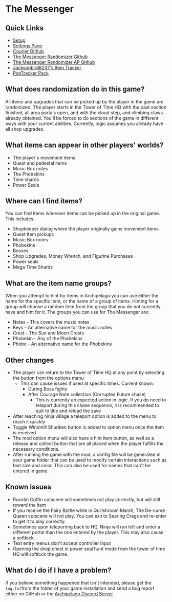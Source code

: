 # The Messenger

## Quick Links
- [Setup](../../../../tutorial/The%20Messenger/setup/en)
- [Settings Page](../../../../games/The%20Messenger/player-settings)
- [Courier Github](https://github.com/Brokemia/Courier)
- [The Messenger Randomizer Github](https://github.com/minous27/TheMessengerRandomizerMod)
- [The Messenger Randomizer AP Github](https://github.com/alwaysintreble/TheMessengerRandomizerModAP)
- [Jacksonbird8237's Item Tracker](https://github.com/Jacksonbird8237/TheMessengerItemTracker)
- [PopTracker Pack](https://github.com/alwaysintreble/TheMessengerTrackPack)

## What does randomization do in this game?

All items and upgrades that can be picked up by the player in the game are randomized. The player starts in the Tower of
Time HQ with the past section finished, all area portals open, and with the cloud step, and climbing claws already
obtained. You'll be forced to do sections of the game in different ways with your current abilities. Currently, logic
assumes you already have all shop upgrades.

## What items can appear in other players' worlds?

* The player's movement items
* Quest and pedestal items
* Music Box notes
* The Phobekins
* Time shards
* Power Seals

## Where can I find items?

You can find items wherever items can be picked up in the original game. This includes:
* Shopkeeper dialog where the player originally gains movement items
* Quest Item pickups
* Music Box notes
* Phobekins
* Bosses
* Shop Upgrades, Money Wrench, and Figurine Purchases
* Power seals
* Mega Time Shards

## What are the item name groups?

When you attempt to hint for items in Archipelago you can use either the name for the specific item, or the name of a
group of items. Hinting for a group will choose a random item from the group that you do not currently have and hint
for it. The groups you can use for The Messenger are:
* Notes - This covers the music notes
* Keys - An alternative name for the music notes
* Crest - The Sun and Moon Crests
* Phobekin - Any of the Phobekins
* Phobe - An alternative name for the Phobekins

## Other changes

* The player can return to the Tower of Time HQ at any point by selecting the button from the options menu
  * This can cause issues if used at specific times. Current known:
    * During Boss fights
    * After Courage Note collection (Corrupted Future chase)
      * This is currently an expected action in logic. If you do need to teleport during this chase sequence, it
        is recommended to quit to title and reload the save
* After reaching ninja village a teleport option is added to the menu to reach it quickly
* Toggle Windmill Shuriken button is added to option menu once the item is received
* The mod option menu will also have a hint item button, as well as a release and collect button that are all placed when
the player fulfills the necessary conditions.
* After running the game with the mod, a config file will be generated in your game folder that can be used to modify
certain interactions such as text size and color. This can also be used for names that can't be entered in game.

## Known issues
* Ruxxtin Coffin cutscene will sometimes not play correctly, but will still reward the item
* If you receive the Fairy Bottle while in Quillshroom Marsh, The De-curse Queen cutscene will not play. You can exit
  to Searing Crags and re-enter to get it to play correctly.
* Sometimes upon teleporting back to HQ, Ninja will run left and enter a different portal than the one entered by the
  player. This may also cause a softlock.
* Text entry menus don't accept controller input
* Opening the shop chest in power seal hunt mode from the tower of time HQ will softlock the game.

## What do I do if I have a problem?

If you believe something happened that isn't intended, please get the `log.txt`from the folder of your game installation
and send a bug report either on GitHub or the [Archipelago Discord Server](http://archipelago.gg/discord)
